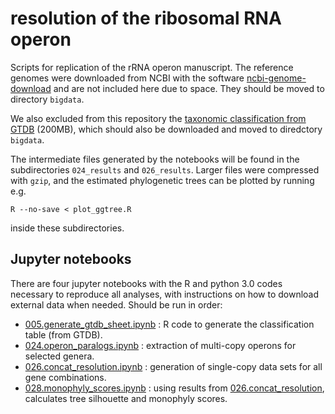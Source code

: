 # resolution of the ribosomal RNA operon 
Scripts for replication of the rRNA operon manuscript. 
The reference genomes were downloaded from NCBI with the software [ncbi-genome-download](https://github.com/kblin/ncbi-genome-download) 
and are not included here due to space. They should be moved to directory `bigdata`. 

We also excluded from this repository the [taxonomic classification from GTDB](https://data.ace.uq.edu.au/public/gtdb/data/releases/release89/89.0/bac120_metadata_r89.tsv) (200MB), 
which should also be downloaded and moved to diredctory `bigdata`.

The intermediate files generated by the notebooks will be found in the subdirectories `024_results` and `026_results`.
Larger files were compressed with `gzip`, and the estimated phylogenetic trees can be plotted by running e.g.
```
R --no-save < plot_ggtree.R
```
inside these subdirectories. 

## Jupyter notebooks

There are four jupyter notebooks with the R and python 3.0 codes necessary to reproduce all analyses, with instructions on how
to download external data when needed. Should be run in order:

* [005.generate_gtdb_sheet.ipynb](005.generate_gtdb_sheet.ipynb) : R code to generate the classification table (from GTDB).
* [024.operon_paralogs.ipynb](024.operon_paralogs.ipynb) : extraction of multi-copy operons for selected genera.
* [026.concat_resolution.ipynb](026.concat_resolution.ipynb) : generation of single-copy data sets for all gene combinations.
* [028.monophyly_scores.ipynb](028.monophyly_scores.ipynb) : using results from [026.concat_resolution](026.concat_resolution.ipynb), 
calculates tree silhouette and monophyly scores. 

